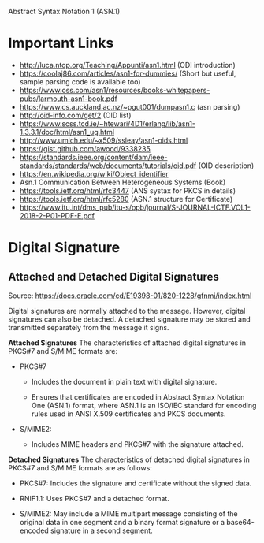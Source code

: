 Abstract Syntax Notation 1 (ASN.1)






# Important Links
- http://luca.ntop.org/Teaching/Appunti/asn1.html (ODI introduction)
- https://coolaj86.com/articles/asn1-for-dummies/ (Short but useful, sample parsing code is available too)
- https://www.oss.com/asn1/resources/books-whitepapers-pubs/larmouth-asn1-book.pdf
- https://www.cs.auckland.ac.nz/~pgut001/dumpasn1.c (asn parsing)
- http://oid-info.com/get/2 (OID list)
- https://www.scss.tcd.ie/~htewari/4D1/erlang/lib/asn1-1.3.3.1/doc/html/asn1_ug.html
- http://www.umich.edu/~x509/ssleay/asn1-oids.html
- https://gist.github.com/awood/9338235
- https://standards.ieee.org/content/dam/ieee-standards/standards/web/documents/tutorials/oid.pdf (OID description)
- https://en.wikipedia.org/wiki/Object_identifier
- Asn.1 Communication Between Heterogeneous Systems (Book)
- https://tools.ietf.org/html/rfc3447 (ANS systax for PKCS in details)
- https://tools.ietf.org/html/rfc5280 (ASN.1 structure for Certificate)
- https://www.itu.int/dms_pub/itu-s/opb/journal/S-JOURNAL-ICTF.VOL1-2018-2-P01-PDF-E.pdf








# Digital Signature

## Attached and Detached Digital Signatures
Source: https://docs.oracle.com/cd/E19398-01/820-1228/gfnmj/index.html

Digital signatures are normally attached to the message. However, digital signatures can also be detached. A detached signature may be stored and transmitted separately from the message it signs. 

**Attached Signatures**
The characteristics of attached digital signatures in PKCS#7 and S/MIME formats are:

- PKCS#7
  - Includes the document in plain text with digital signature.

  - Ensures that certificates are encoded in Abstract Syntax Notation One (ASN.1) format, where ASN.1 is an ISO/IEC standard for encoding rules used in ANSI X.509 certificates and PKCS documents.

- S/MIME2:

  - Includes MIME headers and PKCS#7 with the signature attached.

**Detached Signatures**
The characteristics of detached digital signatures in PKCS#7 and S/MIME formats are as follows:

- PKCS#7: Includes the signature and certificate without the signed data.

- RNIF1.1: Uses PKCS#7 and a detached format.

- S/MIME2: May include a MIME multipart message consisting of the original data in one segment and a binary format signature or a base64-encoded signature in a second segment.
